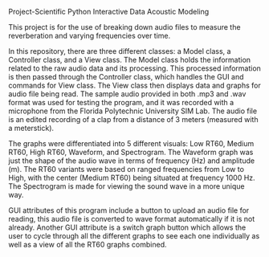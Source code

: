 Project-Scientific Python Interactive Data Acoustic Modeling

This project is for the use of breaking down audio files to measure the reverberation and varying frequencies over time.

In this repository, there are three different classes: a Model class, a Controller class, and a View class. The Model class holds the information related to the raw audio data and its processing. This processed information is then passed through the Controller class, which handles the GUI and commands for View class. The View class then displays data and graphs for audio file being read.
The sample audio provided in both .mp3 and .wav format was used for testing the program, and it was recorded with a microphone from the Florida Polytechnic University SIM Lab. The audio file is an edited recording of a clap from a distance of 3 meters (measured with a meterstick).

The graphs were differentiated into 5 different visuals: Low RT60, Medium RT60, High RT60, Waveform, and Spectrogram. The Waveform graph was just the shape of the audio wave in terms of frequency (Hz) and amplitude (m). The RT60 variants were based on ranged frequencies from Low to High, with the center (Medium RT60) being situated at frequency 1000 Hz. The Spectrogram is made for viewing the sound wave in a more unique way.

GUI attributes of this program include a button to upload an audio file for reading, this audio file is converted to wave format automatically if it is not already. Another GUI attribute is a switch graph button which allows the user to cycle through all the different graphs to see each one individually as well as a view of all the RT60 graphs combined.